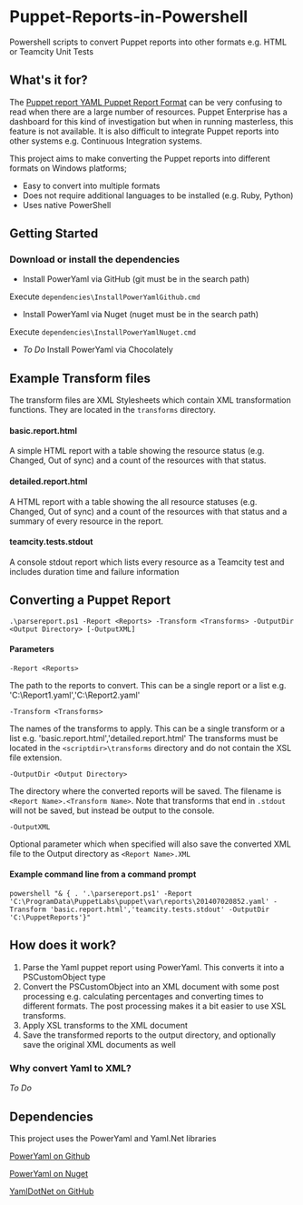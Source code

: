 Puppet-Reports-in-Powershell
============================

Powershell scripts to convert Puppet reports into other formats e.g. HTML or Teamcity Unit Tests

What's it for?
--------------
The [Puppet report YAML Puppet Report Format](http://docs.puppetlabs.com/puppet/3/reference/format_report.html) can be very confusing to read when there are a large number of resources.
Puppet Enterprise has a dashboard for this kind of investigation but when in running masterless, this feature is not available.  It is also difficult to integrate Puppet reports into other systems e.g. Continuous Integration systems.

This project aims to make converting the Puppet reports into different formats on Windows platforms;
* Easy to convert into multiple formats
* Does not require additional languages to be installed (e.g. Ruby, Python)
* Uses native PowerShell

Getting Started
---------------
### Download or install the dependencies

* Install PowerYaml via GitHub (git must be in the search path)

Execute `dependencies\InstallPowerYamlGithub.cmd`

* Install PowerYaml via Nuget (nuget must be in the search path)

Execute `dependencies\InstallPowerYamlNuget.cmd`

* _To Do_ Install PowerYaml via Chocolately

Example Transform files
------------------------
The transform files are XML Stylesheets which contain XML transformation functions.  They are located in the `transforms` directory.

#### basic.report.html

A simple HTML report with a table showing the resource status (e.g. Changed, Out of sync) and a count of the resources with that status.

#### detailed.report.html

A HTML report with a table showing the all resource statuses (e.g. Changed, Out of sync) and a count of the resources with that status and a summary of every resource in the report.

#### teamcity.tests.stdout
A console stdout report which lists every resource as a Teamcity test and includes duration time and failure information


Converting a Puppet Report
--------------------------

`.\parsereport.ps1 -Report <Reports> -Transform <Transforms> -OutputDir <Output Directory> [-OutputXML]`

#### Parameters

`-Report <Reports>`

The path to the reports to convert. This can be a single report or a list e.g. 'C:\Report1.yaml','C:\Report2.yaml'


`-Transform <Transforms>`

The names of the transforms to apply. This can be a single transform or a list e.g. 'basic.report.html','detailed.report.html'
The transforms must be located in the `<scriptdir>\transforms` directory and do not contain the XSL file extension.

`-OutputDir <Output Directory>`

The directory where the converted reports will be saved.  The filename is `<Report Name>.<Transform Name>`.
Note that transforms that end in `.stdout` will not be saved, but instead be output to the console.


`-OutputXML`

Optional parameter which when specified will also save the converted XML file to the Output directory as `<Report Name>.XML`


#### Example command line from a command prompt
`powershell "& { . '.\parsereport.ps1' -Report 'C:\ProgramData\PuppetLabs\puppet\var\reports\201407020852.yaml' -Transform 'basic.report.html','teamcity.tests.stdout' -OutputDir 'C:\PuppetReports'}"`


How does it work?
-----------------
1. Parse the Yaml puppet report using PowerYaml. This converts it into a PSCustomObject type
2. Convert the PSCustomObject into an XML document with some post processing e.g. calculating percentages and converting times to different formats.  The post processing makes it a bit easier to use XSL transforms.
3. Apply XSL transforms to the XML document
4. Save the transformed reports to the output directory, and optionally save the original XML documents as well

### Why convert Yaml to XML?
_To Do_


Dependencies
------------
This project uses the PowerYaml and Yaml.Net libraries

[PowerYaml on Github](https://github.com/scottmuc/PowerYaml)

[PowerYaml on Nuget](https://www.nuget.org/packages/PowerYaml/)

[YamlDotNet on GitHub](https://github.com/aaubry/YamlDotNet)
